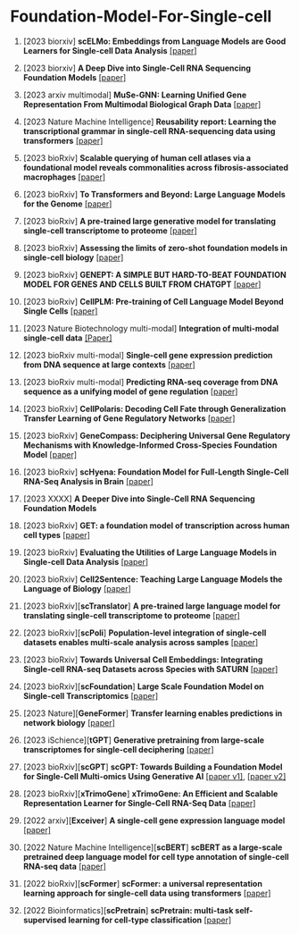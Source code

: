 # Foundation-Model-For-Single-cell
1. [2023 biorxiv] **scELMo: Embeddings from Language Models are Good Learners for Single-cell Data Analysis** [[paper]](https://www.biorxiv.org/content/10.1101/2023.12.07.569910v1.full.pdf)

1. [2023 biorxiv] **A Deep Dive into Single-Cell RNA Sequencing Foundation Models** [[paper]](https://www.biorxiv.org/content/10.1101/2023.10.19.563100v1.abstract)
1. [2023 arxiv multimodal] **MuSe-GNN: Learning Unified Gene Representation From Multimodal Biological Graph Data** [[paper]](https://arxiv.org/abs/2310.02275)
1. [2023 Nature Machine Intelligence] **Reusability report: Learning the transcriptional grammar in single-cell RNA-sequencing data using transformers** [[paper]](https://www.nature.com/articles/s42256-023-00757-8)
1. [2023 bioRxiv] **Scalable querying of human cell atlases via a foundational model reveals commonalities across fibrosis-associated macrophages** [[paper]](https://www.biorxiv.org/content/10.1101/2023.07.18.549537v1)
1. [2023 bioRxiv] **To Transformers and Beyond: Large Language Models for the Genome** [[paper]](https://arxiv.org/abs/2311.07621)
1. [2023 bioRxiv] **A pre-trained large generative model for translating single-cell transcriptome to proteome** [[paper]](https://www.biorxiv.org/content/10.1101/2023.07.04.547619v2.full.pdf)
1. [2023 bioRxiv] **Assessing the limits of zero-shot foundation models in single-cell biology** [[paper]](https://www.biorxiv.org/content/10.1101/2023.10.16.561085v1.full.pdf)
1. [2023 bioRxiv] **GENEPT: A SIMPLE BUT HARD-TO-BEAT FOUNDATION MODEL FOR GENES AND CELLS BUILT FROM CHATGPT** [[paper]](https://www.biorxiv.org/content/10.1101/2023.10.16.562533v1.full.pdf)
1. [2023 bioRxiv] **CellPLM: Pre-training of Cell Language Model Beyond Single Cells** [[paper]](https://www.biorxiv.org/content/10.1101/2023.10.03.560734v1)
1. [2023 Nature Biotechnology multi-modal] **Integration of multi-modal single-cell data** [[Paper]](https://www.nature.com/articles/s41587-023-01826-4)
1. [2023 bioRxiv multi-modal] **Single-cell gene expression prediction from DNA sequence at large contexts** [[paper]](https://www.biorxiv.org/content/10.1101/2023.07.26.550634v1.full)
1. [2023 bioRxiv multi-modal] **Predicting RNA-seq coverage from DNA sequence as a unifying model of gene regulation** [[paper]](https://www.biorxiv.org/content/10.1101/2023.08.30.555582v1)
1. [2023 bioRxiv] **CellPolaris: Decoding Cell Fate through Generalization Transfer Learning of Gene Regulatory Networks** [[paper]](https://www.biorxiv.org/content/10.1101/2023.09.25.559244v1#:~:text=Applications%20of%20CellPolaris%20demonstrate%20remarkable,outcomes%20in%20cell%20reprogramming%20and)
1. [2023 bioRxiv] **GeneCompass: Deciphering Universal Gene Regulatory Mechanisms with Knowledge-Informed Cross-Species Foundation Model** [[paper]](https://www.biorxiv.org/content/10.1101/2023.09.26.559542v1)
1. [2023 bioRxiv] **scHyena: Foundation Model for Full-Length Single-Cell RNA-Seq Analysis in Brain** [[paper]](https://arxiv.org/abs/2310.02713)
1. [2023 XXXX] **A Deeper Dive into Single-Cell RNA Sequencing Foundation Models** 
1. [2023 bioRxiv] **GET: a foundation model of transcription across human cell types** [[paper]](https://www.biorxiv.org/content/10.1101/2023.09.24.559168v1)
1. [2023 bioRxiv] **Evaluating the Utilities of Large Language Models in Single-cell Data Analysis** [[paper]](https://www.biorxiv.org/content/10.1101/2023.09.08.555192v2)
1. [2023 bioRxiv] **Cell2Sentence: Teaching Large Language Models the Language of Biology** [[paper]](https://www.biorxiv.org/content/10.1101/2023.09.11.557287v1)
1. [2023 bioRxiv][**scTranslator**] **A pre-trained large language model for translating single-cell transcriptome to proteome** [[paper]](https://www.biorxiv.org/content/10.1101/2023.07.04.547619v1)
1. [2023 bioRxiv][**scPoli**] **Population-level integration of single-cell datasets enables multi-scale analysis across samples** [[paper]](https://www.biorxiv.org/content/10.1101/2022.11.28.517803v1)
1. [2023 bioRxiv] **Towards Universal Cell Embeddings: Integrating Single-cell RNA-seq Datasets across Species with SATURN** [[paper]](https://www.ncbi.nlm.nih.gov/pmc/articles/PMC9915700/)
1. [2023 bioRxiv][**scFoundation**] **Large Scale Foundation Model on Single-cell Transcriptomics** [[paper]](https://www.biorxiv.org/content/10.1101/2023.05.29.542705v2)
1. [2023 Nature][**GeneFormer**] **Transfer learning enables predictions in network biology** [[paper]](https://www.nature.com/articles/s41586-023-06139-9)
1. [2023 iSchience][**tGPT**] **Generative pretraining from large-scale transcriptomes for single-cell deciphering** [[paper]](https://www.sciencedirect.com/science/article/pii/S2589004223006132)
1. [2023 bioRxiv][**scGPT**] **scGPT: Towards Building a Foundation Model for Single-Cell Multi-omics Using Generative AI** [[paper v1]](https://www.biorxiv.org/content/10.1101/2023.04.30.538439v1), [[paper v2]](https://www.biorxiv.org/content/10.1101/2023.04.30.538439v2)
1. [2023 bioRxiv][**xTrimoGene**] **xTrimoGene: An Efficient and Scalable Representation Learner for Single-Cell RNA-Seq Data** [[paper]](https://www.biorxiv.org/content/10.1101/2023.03.24.534055v1)
1. [2022 arxiv][**Exceiver**] **A single-cell gene expression language model** [[paper]](https://arxiv.org/abs/2210.14330)
1. [2022 Nature Machine Intelligence][**scBERT**] **scBERT as a large-scale pretrained deep language model for cell type annotation of single-cell RNA-seq data** [[paper]](https://www.nature.com/articles/s42256-022-00534-z)
1. [2022 bioRxiv][**scFormer**] **scFormer: a universal representation learning approach for single-cell data using transformers** [[paper]](https://openreview.net/pdf?id=7hdmA0qtr5)
1. [2022 Bioinformatics][**scPretrain**] **scPretrain: multi-task self-supervised learning for cell-type classification** [[paper]](https://academic.oup.com/bioinformatics/article/38/6/1607/6499287)
